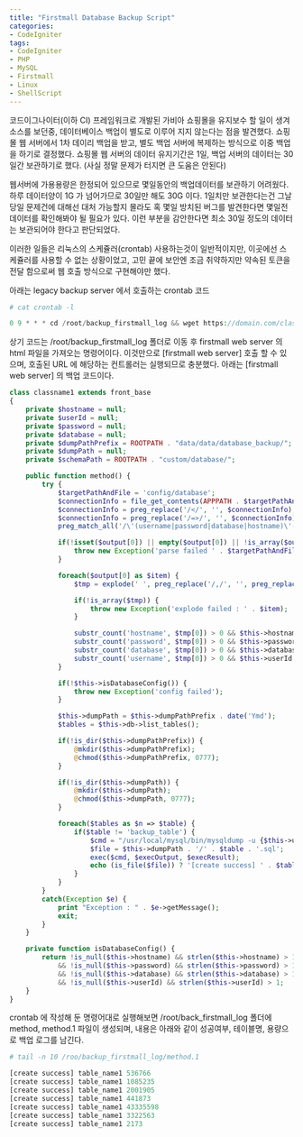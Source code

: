 ```yaml
---
title: "Firstmall Database Backup Script"
categories:
- CodeIgniter
tags:
- CodeIgniter
- PHP
- MySQL
- Firstmall
- Linux
- ShellScript
---
```


코드이그나이터(이하 CI) 프레임워크로 개발된 가비아 쇼핑몰을 유지보수 할 일이 생겨 소스를 보던중, 데이터베이스 백업이 별도로 이루어 지지 않는다는 점을 발견했다. 
쇼핑몰 웹 서버에서 1차 데이리 백업을 받고, 별도 백업 서버에 복제하는 방식으로 이중 백업을 하기로 결정했다. 
쇼핑몰 웹 서버의 데이터 유지기간은 1일, 백업 서버의 데이터는 30일간 보관하기로 했다. (사실 정말 문제가 터지면 큰 도움은 안된다)

웹서버에 가용용량은 한정되어 있으므로 몇일동안의 백업데이터를 보관하기 어려웠다. 하루 데이터양이 1G 가 넘어가므로 30일만 해도 30G 이다. 
1일치만 보관한다는건 그날 당일 문제건에 대해선 대처 가능할지 몰라도 혹 몇일 방치된 버그를 발견한다면 몇일전 데이터를 확인해봐야 될 필요가 있다. 
이런 부분을 감안한다면 최소 30일 정도의 데이터는 보관되어야 한다고 판단되었다.

이러한 일들은 리눅스의 스케쥴러(crontab) 사용하는것이 일반적이지만, 이곳에선 스케쥴러를 사용할 수 없는 상황이었고, 고민 끝에 보안엔 조금 취약하지만 약속된 토큰을 전달 함으로써 웹 호출 방식으로 구현해야만 했다.

아래는 legacy backup server 에서 호출하는 crontab 코드
```php
# cat crontab -l

0 9 * * * cd /root/backup_firstmall_log && wget https://domain.com/classname1/method
```

상기 코드는 /root/backup_firstmall_log 폴더로 이동 후 firstmall web server 의 html 파일을 가져오는 명령어이다. 이것만으로 [firstmall web server] 호출 할 수 있으며, 호출된 URL 에 해당하는 컨트롤러는 실행되므로 충분했다. 아래는 [firstmall web server] 의 백업 코드이다.

```php
class classname1 extends front_base
{
    private $hostname = null;
    private $userId = null;
    private $password = null;
    private $database = null;
    private $dumpPathPrefix = ROOTPATH . "data/data/database_backup/";
    private $dumpPath = null;
    private $schemaPath = ROOTPATH . "custom/database/";

    public function method() {
        try {
            $targetPathAndFile = 'config/database';
            $connectionInfo = file_get_contents(APPPATH . $targetPathAndFile . EXT);
            $connectionInfo = preg_replace('/</', '', $connectionInfo);
            $connectionInfo = preg_replace('/=>/', '', $connectionInfo);
            preg_match_all('/\'(username|password|database|hostname)\'(.+),/i', $connectionInfo, $output);

            if(!isset($output[0]) || empty($output[0]) || !is_array($output[0])) {
                throw new Exception('parse failed ' . $targetPathAndFile);
            }

            foreach($output[0] as $item) {
                $tmp = explode(' ', preg_replace('/,/', '', preg_replace('/\'/', '', $item)));

                if(!is_array($tmp)) {
                    throw new Exception('explode failed : ' . $item);
                }

                substr_count('hostname', $tmp[0]) > 0 && $this->hostname = $tmp[2];
                substr_count('password', $tmp[0]) > 0 && $this->password = $tmp[2];
                substr_count('database', $tmp[0]) > 0 && $this->database = $tmp[2];
                substr_count('username', $tmp[0]) > 0 && $this->userId = $tmp[2];
            }

            if(!$this->isDatabaseConfig()) {
                throw new Exception('config failed');
            }

            $this->dumpPath = $this->dumpPathPrefix . date('Ymd');
            $tables = $this->db->list_tables();

            if(!is_dir($this->dumpPathPrefix)) {
                @mkdir($this->dumpPathPrefix);
                @chmod($this->dumpPathPrefix, 0777);
            }

            if(!is_dir($this->dumpPath)) {
                @mkdir($this->dumpPath);
                @chmod($this->dumpPath, 0777);
            }

            foreach($tables as $n => $table) {
                if($table != 'backup_table') {
                    $cmd = "/usr/local/mysql/bin/mysqldump -u {$this->userId} -p{$this->password} {$this->database} {$table} > {$this->dumpPath}/{$table}.sql 2> /dev/null";
                    $file = $this->dumpPath . '/' . $table . '.sql';
                    exec($cmd, $execOutput, $execResult);
                    echo (is_file($file)) ? '[create success] ' . $table . ' ' . filesize($file) . PHP_EOL : '[fail] ' . $table . PHP_EOL;
                }
            }
        }
        catch(Exception $e) {
            print "Exception : " . $e->getMessage();
            exit;
        }
    }

    private function isDatabaseConfig() {
        return !is_null($this->hostname) && strlen($this->hostname) > 1
            && !is_null($this->password) && strlen($this->password) > 1
            && !is_null($this->database) && strlen($this->database) > 1
            && !is_null($this->userId) && strlen($this->userId) > 1;
    }
}
```

crontab 에 작성해 둔 명령어대로 실행해보면 /root/back_firstmall_log 폴더에 method, method.1 파일이 생성되며, 내용은 아래와 같이 성공여부, 테이블명, 용량으로 백업 로그를 남긴다.

```php
# tail -n 10 /roo/backup_firstmall_log/method.1

[create success] table_name1 536766
[create success] table_name1 1085235
[create success] table_name1 2001905
[create success] table_name1 441873
[create success] table_name1 43335598
[create success] table_name1 3322563
[create success] table_name1 2173
```